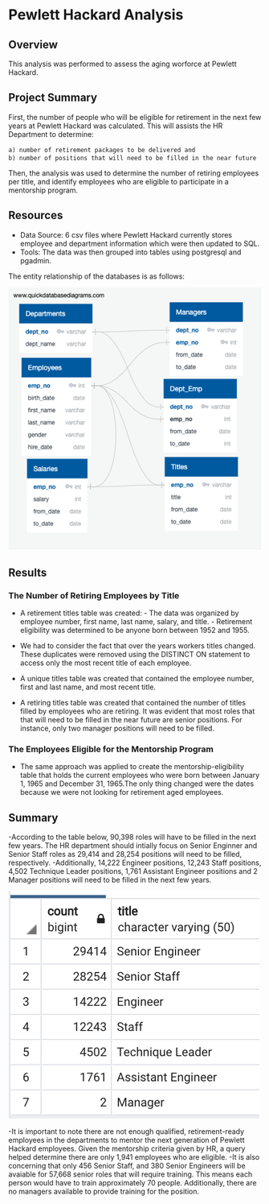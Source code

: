 # Pewlett Hackard Analysis

## Overview

This analysis was performed to assess the aging worforce at Pewlett Hackard.

## Project Summary

First, the number of people who will be eligible for retirement in the next few years at Pewlett Hackard was calculated. This will assists the HR Department to determine:

    a) number of retirement packages to be delivered and 
    b) number of positions that will need to be filled in the near future 

Then, the analysis was used to determine the number of retiring employees per title, and identify employees who are eligible to participate in a mentorship program.

## Resources

- Data Source: 6 csv files where Pewlett Hackard currently stores employee and department information which were then updated to SQL.
- Tools: The data was then grouped into tables using postgresql and pgadmin.

The entity relationship of the databases is as follows:

![Employee db](https://github.com/MariaGarzon/Pewlett-Hackard-Analysis/blob/837707dc6c0450dcc1cf9d562363a169444dced5/images/EmployeeDB.png)

## Results

### The Number of Retiring Employees by Title

- A retirement titles table was created: - The data was organized by employee number, first name, last name, salary, and title. - Retirement eligibility was determined to be anyone born between 1952 and 1955.

- We had to consider the fact that over the years workers titles changed. These duplicates were removed using the DISTINCT ON statement to access only the most recent title of each employee.

- A unique titles table was created that contained the employee number, first and last name, and most recent title.

- A retiring titles table was created that contained the number of titles filled by employees who are retiring. It was evident that most roles that that will need to be filled in the near future are senior positions. For instance, only two manager positions will need to be filled.

### The Employees Eligible for the Mentorship Program

- The same approach was applied to create the mentorship-eligibility table that holds the current employees who were born between January 1, 1965 and December 31, 1965.The only thing changed were the dates because we were not looking for retirement aged employees.

## Summary

-According to the table below, 90,398 roles will have to be filled in the next few years. The HR department should intially focus on Senior Enginner and Senior Staff roles as 29,414 and 28,254 positions will need to be filled, respectively. 
-Additionally, 14,222 Engineer positions, 12,243 Staff positions, 4,502 Technique Leader positions, 1,761 Assistant Engineer positions and 2 Manager positions will need to be filled in the next few years.

![Unique_Titles_Retiring](https://github.com/MariaGarzon/Pewlett-Hackard-Analysis/blob/837707dc6c0450dcc1cf9d562363a169444dced5/images/unique_Titles_Retiring.png)

-It is important to note there are not enough qualified, retirement-ready employees in the departments to mentor the next generation of Pewlett Hackard employees. Given the mentorship criteria given by HR, a query helped determine there are only 1,941 employees who are eligible. 
-It is also concerning that only 456 Senior Staff, and 380 Senior Engineers will be avaiable for 57,668 senior roles that will require training. This means each person would have to train approximately 70 people. Additionally, there are no managers available to provide training for the position.
